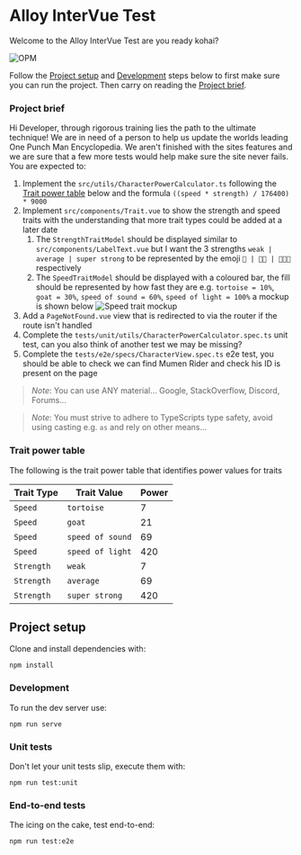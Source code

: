 # Alloy InterVue Test

Welcome to the Alloy InterVue Test are you ready kohai?

![OPM](https://media0.giphy.com/media/arbHBoiUWUgmc/giphy.gif)

Follow the [Project setup](#project-setup) and [Development](#development) steps below to first make sure you can run
the project. Then carry on reading the [Project brief](#project-brief).

### Project brief

Hi Developer, through rigorous training lies the path to the ultimate technique! We are in need of a person to help us
update the worlds leading One Punch Man Encyclopedia. We aren't finished with the sites features and we are sure
that a few more tests would help make sure the site never fails. You are expected to:

1. Implement the `src/utils/CharacterPowerCalculator.ts` following the [Trait power table](#trait-power-table) below
   and the formula `((speed * strength) / 176400) * 9000`
2. Implement `src/components/Trait.vue` to show the strength and speed traits with the understanding that more trait
   types could be added at a later date
   1. The `StrengthTraitModel` should be displayed similar to `src/components/LabelText.vue` but I want the 3 strengths
      `weak | average | super strong` to be represented by the emoji `💪 | 💪💪 | 💪💪💪` respectively
   2. The `SpeedTraitModel` should be displayed with a coloured bar, the fill should be represented by how fast they are
      e.g. `tortoise = 10%`, `goat = 30%`, `speed of sound = 60%`, `speed of light = 100%` a mockup is shown below
      ![Speed trait mockup](https://i.imgur.com/Qaar6HD.png)
3. Add a `PageNotFound.vue` view that is redirected to via the router if the route isn't handled
4. Complete the `tests/unit/utils/CharacterPowerCalculator.spec.ts` unit test, can you also think of another test we
   may be missing?
5. Complete the `tests/e2e/specs/CharacterView.spec.ts` e2e test, you should be able to check we can find Mumen Rider
   and check his ID is present on the page

> *Note*: You can use ANY material... Google, StackOverflow, Discord, Forums...

> *Note*: You must strive to adhere to TypeScripts type safety, avoid using casting e.g. `as` and rely on other means...

### Trait power table

The following is the trait power table that identifies power values for traits

| Trait Type | Trait Value      | Power |
| ---------- | ---------------- | ----- |
| `Speed`    | `tortoise`       | 7     |
| `Speed`    | `goat`           | 21    |
| `Speed`    | `speed of sound` | 69    |
| `Speed`    | `speed of light` | 420   |
| `Strength` | `weak`           | 7     |
| `Strength` | `average`        | 69    |
| `Strength` | `super strong`   | 420   |

## Project setup

Clone and install dependencies with:

```
npm install
```

### Development

To run the dev server use:

```
npm run serve
```

### Unit tests

Don't let your unit tests slip, execute them with:

```
npm run test:unit
```

### End-to-end tests

The icing on the cake, test end-to-end:

```
npm run test:e2e
```

